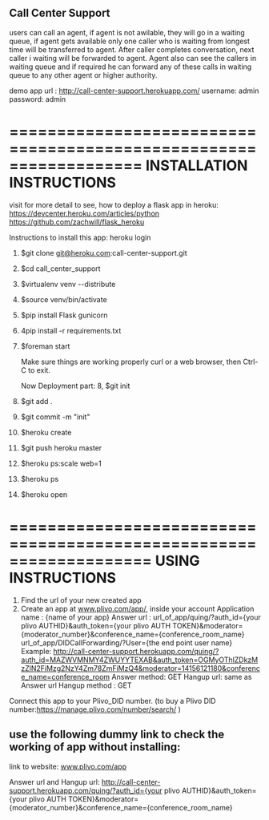 Call Center Support
---------------------
users can call an agent, if agent is not  awilable, they will  go in a waiting   queue, if agent gets available
only  one  caller  who  is waiting from  longest time  will be  transferred to  agent.  After  caller completes 
conversation, next  caller  i  waiting  will be  forwarded to agent. Agent  also can see the callers in waiting 
queue and if required he can forward any of these calls in waiting queue to any other agent or higher authority.

demo app url : http://call-center-support.herokuapp.com/
     username: admin
     password: admin

==================================================================
INSTALLATION INSTRUCTIONS
==================================================================

visit for more detail to  see, how to deploy a flask app in heroku:
 https://devcenter.heroku.com/articles/python
 https://github.com/zachwill/flask_heroku


Instructions to install this app:
heroku login
1. $git clone git@heroku.com:call-center-support.git
2. $cd call_center_support
3. $virtualenv venv --distribute
4. $source venv/bin/activate
5. $pip install Flask gunicorn
6. 4pip install -r requirements.txt
7. $foreman start


   Make sure things are working properly curl or a web browser, then Ctrl-C to exit.

   Now Deployment part:
8, $git init
9. $git add .
10. $git commit -m "init"
11. $heroku create
12. $git push heroku master
13. $heroku ps:scale web=1
14. $heroku ps
15. $heroku open


===================================================================
USING INSTRUCTIONS
===================================================================

1. Find the url of your new created app
2. Create  an app at www.plivo.com/app/, inside your account
   Application name : {name of your app}
   Answer url :
              url_of_app/quing/?auth_id={your plivo AUTHID}&auth_token={your plivo AUTH TOKEN}&moderator={moderator_number}&conference_name={conference_room_name}
              url_of_app/DIDCallForwarding/?User={the end point user name}
                   Example:
                   http://call-center-support.herokuapp.com/quing/?auth_id=MAZWVMNMY4ZWUYYTEXAB&auth_token=OGMyOThlZDkzMzZlN2FiMzg2NzY4Zm78ZmFiMzQ4&moderator=14156121180&conference_name=conference_room
   Answer method: GET
   Hangup url: same as Answer url
   Hangup method : GET
  



Connect this app to your Plivo_DID number. (to buy a Plivo DID number:https://manage.plivo.com/number/search/ )

use the following dummy link to check the working of app without installing:
----------------------------------------------------------------------------
link to website: www.plivo.com/app

Answer url and Hangup url: 
	http://call-center-support.herokuapp.com/quing/?auth_id={your plivo AUTHID}&auth_token={your plivo AUTH TOKEN}&moderator={moderator_number}&conference_name={conference_room_name}
           



